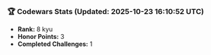 ### 🏆 Codewars Stats (Updated: 2025-10-23 16:10:52 UTC)

- **Rank:** 8 kyu
- **Honor Points:** 3
- **Completed Challenges:** 1
